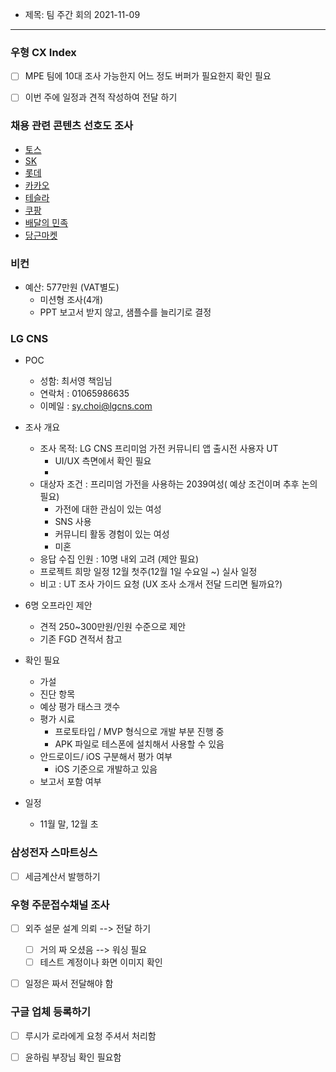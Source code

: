 - 제목: 팀 주간 회의 2021-11-09

---

### 우형 CX Index
- [ ] MPE 팀에 10대 조사 가능한지 어느 정도 버퍼가 필요한지 확인 필요
- [ ] 이번 주에 일정과 견적 작성하여 전달 하기



### 채용 관련 콘텐츠 선호도 조사
-   [토스](https://toss.im/career)
-   [SK](https://www.skcareers.com/)
-   [롯데](https://recruit.lotte.co.kr/)
-   [카카오](https://careers.kakao.com/index)
-   [테슬라](https://www.tesla.com/ko_kr/careers)
-   [쿠팡](https://rocketyourcareer.kr.coupang.com/)
-   [배달의 민족](https://career.woowahan.com/)
-   [당근마켓](https://team.daangn.com/)



### 비컨
- 예산: 577만원 (VAT별도)
	- 미션형 조사(4개)
	- PPT 보고서 받지 않고, 샘플수를 늘리기로 결정


### LG CNS
- POC
	- 성함: 최서영 책임님 
	- 연락처 : 01065986635
	- 이메일 : sy.choi@lgcns.com

- 조사 개요
	- 조사 목적: LG CNS 프리미엄 가전 커뮤니티 앱 출시전 사용자 UT
		- UI/UX 측면에서 확인 필요
		- 
	-  대상자 조건 : 프리미엄 가전을 사용하는 2039여성( 예상 조건이며 추후 논의필요)
		- 가전에 대한 관심이 있는 여성
		- SNS 사용 
		- 커뮤니티 활동 경험이 있는 여성
		- 미혼
	-  응답 수집 인원 : 10명 내외 고려 (제안 필요)
	-  프로젝트 희망 일정 12월 첫주(12월 1일 수요일 ~) 실사 일정
	-  비고 : UT 조사 가이드 요청 (UX 조사 소개서 전달 드리면 될까요?)

- 6명 오프라인 제안
	- 견적 250~300만원/인원 수준으로 제안
	- 기존 FGD 견적서 참고

- 확인 필요
	- 가설
	- 진단 항목
	- 예상 평가 태스크 갯수
	- 평가 시료
		- 프로토타입 / MVP 형식으로 개발 부분 진행 중
		- APK 파일로 테스폰에 설치해서 사용할 수 있음
	- 안드로이드/ iOS 구분해서 평가 여부
		- iOS 기준으로 개발하고 있음
	- 보고서 포함 여부


- 일정
	- 11월 말, 12월 초



### 삼성전자 스마트싱스 
- [ ] 세금계산서 발행하기


### 우형 주문접수채널 조사

- [ ] 외주 설문 설계 의뢰 --> 전달 하기
	- [ ] 거의 짜 오셨음 --> 워싱 필요
	- [ ] 테스트 계정이나 화면 이미지 확인
- [ ] 일정은 짜서 전달해야 함


### 구글 업체 등록하기
- [ ] 루시가 로라에게 요청 주셔서 처리함
- [ ] 윤하림 부장님 확인 필요함


